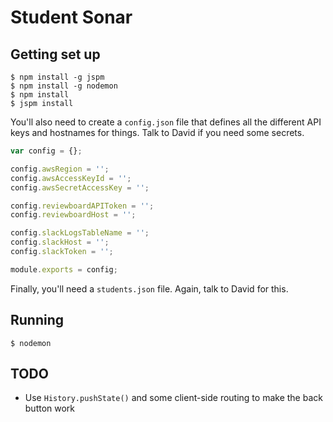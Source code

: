 Student Sonar
=============

Getting set up
--------------
```
$ npm install -g jspm
$ npm install -g nodemon
$ npm install
$ jspm install
```

You'll also need to create a `config.json` file that defines all the different
API keys and hostnames for things. Talk to David if you need some secrets.
```javascript
var config = {};

config.awsRegion = '';
config.awsAccessKeyId = '';
config.awsSecretAccessKey = '';

config.reviewboardAPIToken = '';
config.reviewboardHost = '';

config.slackLogsTableName = '';
config.slackHost = '';
config.slackToken = '';

module.exports = config;
```

Finally, you'll need a `students.json` file. Again, talk to David for this.

Running
-------
```
$ nodemon
```


TODO
----
* Use `History.pushState()` and some client-side routing to make the back
  button work
